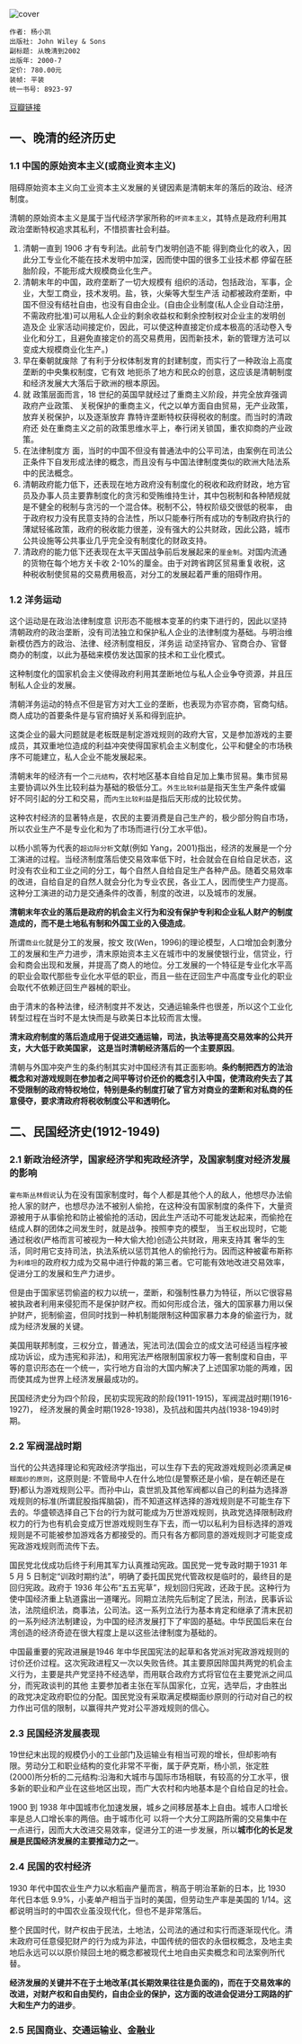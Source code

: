 ![cover](https://img3.doubanio.com/view/subject/l/public/s26711515.jpg)

    作者: 杨小凯 
    出版社: John Wiley & Sons
    副标题: 从晚清到2002
    出版年: 2000-7
    定价: 780.00元
    装帧: 平装
    统一书号: 8923-97

[豆瓣链接](https://book.douban.com/subject/3224929/)

## 一、晚清的经济历史
### 1.1 中国的原始资本主义(或商业资本主义)
阻碍原始资本主义向工业资本主义发展的关键因素是清朝末年的落后的政治、经济制度。

清朝的原始资本主义是属于当代经济学家所称的`坏资本主义`，其特点是政府利用其政治垄断特权追求其私利，不惜损害社会利益。

1. 清朝一直到 1906 才有专利法。此前专门发明创造不能 得到商业化的收入，因此分工专业化不能在技术发明中加深，因而使中国的很多工业技术都 停留在胚胎阶段，不能形成大规模商业化生产。
1. 清朝末年的中国，政府垄断了一切大规模有 组织的活动，包括政治，军事，企业，大型工商业，技术发明。盐，铁，火柴等大型生产活 动都被政府垄断，中国不但没有结社自由，也没有自由企业。(自由企业制度(私人企业自动注册，不需政府批准)可以用私人企业的剩余收益权和剩余控制权对企业主的发明创造及企 业家活动间接定价，因此，可以使这种直接定价成本极高的活动卷入专业化和分工，且避免直接定价的高交易费用，因而新技术，新的管理方法可以变成大规模商业化生产。)
1. 早在秦朝就废除 了有利于分权体制发育的封建制度，而实行了一种政治上高度垄断的中央集权制度，它有效 地扼杀了地方和民众的创意，这应该是清朝制度和经济发展大大落后于欧洲的根本原因。
1. 就 政策层面而言，18 世纪的英国早就经过了重商主义阶段，并完全放弃强调政府产业政策、 关税保护的重商主义，代之以单方面自由贸易，无产业政策，放弃关税保护，以及逐渐放弃 靠特许垄断特权获得税收的制度。而当时的清政府还 处在重商主义之前的政策思维水平上，奉行闭关锁国，重农抑商的产业政策。
1. 在法律制度方 面，当时的中国不但没有普通法中的公平司法，由案例在司法公正条件下自发形成法律的概念，而且没有与中国法律制度类似的欧洲大陆法系中的民法概念。
1. 清朝政府能力低下，还表现在地方政府没有制度化的税收和政府财政，地方官员及办事人员主要靠制度化的贪污和受贿维持生计，其中包税制和各种陋规就是不健全的税制与贪污的一个混合体。税制不公，特权阶级交很低的税率， 由于政府权力没有民意支持的合法性，所以只能奉行所有成功的专制政府执行的薄斌轻徭政策，政府的税收能力很差，没有强大的公共财政，因此公路，城市公共设施等公共事业几乎完全没有制度化的财政支持。
1. 清政府的能力低下还表现在太平天国战争前后发展起来的`厘金制`。对国内流通的货物在每个地方关卡收 2-10%的厘金。由于对跨省跨区贸易重复收税，这种税收制使贸易的交易费用极高，对分工的发展起着严重的阻碍作用。

### 1.2 洋务运动
这个运动是在政治法律制度意 识形态不能根本变革的约束下进行的，因此以坚持清朝政府的政治垄断，没有司法独立和保护私人企业的法律制度为基础。与明治维新模仿西方的政治、法律、经济制度相反，洋务运 动坚持官办、官商合办、官督商办的制度，以此为基础来模仿发达国家的技术和工业化模式。

这种制度化的国家机会主义使得政府利用其垄断地位与私人企业争夺资源，并且压制私人企业的发展。

清朝洋务运动的特点不但是官方对大工业的垄断，也表现为亦官亦商，官商勾结。商人成功的首要条件是与官府搞好关系和得到庇护。

这类企业的最大问题就是老板既是制定游戏规则的政府大官，又是参加游戏的主要成员，其双重地位造成的利益冲突使得国家机会主义制度化，公平和健全的市场秩序不可能建立，私人企业不能发展起来。

清朝末年的经济有一个`二元结构`，农村地区基本自给自足加上集市贸易。集市贸易主要协调以外生比较利益为基础的极低分工。`外生比较利益`是指天生生产条件或偏好不同引起的分工和交易，而`内生比较利益`是指后天形成的比较优势。

这种农村经济的显著特点是，农民的主要消费是自己生产的，极少部分购自市场，所以农业生产不是专业化和为了市场而进行(分工水平低)。

以杨小凯等为代表的`超边际分析`文献(例如 Yang，2001)指出，经济的发展是一个分工演进的过程。当经济制度落后使交易效率低下时，社会就会在自给自足状态，这时没有农业和工业之间的分工，每个自然人自给自足生产各种产品。随着交易效率的改进，自给自足的自然人就会分化为专业农民，各业工人，因而使生产力提高。这种分工演进的动力是交通条件的改善，制度的改进，以及城市的发展。

**清朝末年农业的落后是政府的机会主义行为和没有保护专利和企业私人财产的制度造成的，而不是土地私有制和外国工业的入侵造成**。

所谓`商业化`就是分工的发展，按文 玫(Wen，1996)的理论模型，人口增加会刺激分工的发展和生产力进步，清末原始资本主义在城市中的发展使银行业，信贷业，行会和商会出现和发展，并提高了商人的地位。分工发展的一个特征是专业化水平高的职业会取代那些专业化水平低的职业，而且一些在迂回生产中高度专业化的职业会取代不依赖迂回生产器械的职业。

由于清末的各种法律，经济制度并不发达，交通运输条件也很差，所以这个工业化转型过程在当时不是太快而是与欧美日本比较而言太慢。

**清末政府制度的落后造成用于促进交通运输，司法，执法等提高交易效率的公共开支，大大低于欧美国家， 这是当时清朝经济落后的一个主要原因**。

清朝与外国冲突产生的条约制其实对中国经济有其正面影响。**条约制把西方的法治概念和对游戏规则在参加者之间平等讨价还价的概念引入中国，使清政府失去了其不受限制的政府特权地位，特别是条约制度打破了官方对商业的垄断和对私商的任意侵夺，要求清政府将税收制度公平和透明化。**

## 二、民国经济史(1912-1949)
### 2.1 新政治经济学，国家经济学和宪政经济学，及国家制度对经济发展的影响
`霍布斯丛林假说`认为在没有国家制度时，每个人都是其他个人的敌人，他想尽办法偷抢人家的财产，也想尽办法不被别人偷抢，在这种没有国家制度的条件下，大量资源被用于从事偷抢和防止被偷抢的活动，因此生产活动不可能发达起来，而偷抢在结成人群的团体之间发生时，就是战争。按照李克的模型， 当王权出现时，它能通过税收(严格而言可被视为一种大偷大抢)创造公共财政，用来支持其 奢华的生活，同时用它支持司法，执法系统以惩罚其他人的偷抢行为。因而这种被霍布斯称为`利维坦`的政府权力成为交易中进行仲裁的第三者。它可能有效地改进交易效率，促进分工的发展和生产力进步。

但是由于国家惩罚偷盗的权力以统一，垄断，和强制性暴力为特征，所以它很容易被执政者利用来侵犯而不是保护财产权。而如何形成合法，强大的国家暴力用以保护财产，扼制偷盗，但同时找到一种机制能限制这种国家暴力本身的偷盗行为，就成为经济发展的关键。

美国用联邦制度，三权分立，普通法，宪法司法(国会立的成文法可经适当程序被成功诉讼，成为违宪和非法)，和用宪法严格限制国家权力等一套制度和自由，平等的意识形态在一个统一，实行地方自治的大国内解决了上述国家功能的两难，因而使其成为世界上经济发展最成功的。

民国经济史分为四个阶段，民初实现宪政的阶段(1911-1915)，军阀混战时期(1916-1927)， 经济发展的黄金时期(1928-1938)，及抗战和国共内战(1938-1949)时期。

### 2.2 军阀混战时期
当代的公共选择理论和宪政经济学指出，可以生存下去的宪政游戏规则必须满足`模糊面纱的原则`，这原则是: 不管局中人在什么地位(是警察还是小偷，是在朝还是在野)都认为游戏规则公平。而孙中山，袁世凯及其他军阀都以自己的利益为选择游戏规则的标准(所谓屁股指挥脑袋)，而不知道这样选择的游戏规则是不可能生存下去的。华盛顿选择自己下台的行为就可能成为万世游戏规则，执政党选择限制政府权力的行为也有机会变成万世游戏规则生存下去，而一切以私利为目标选择的游戏规则是不可能被参加游戏各方都接受的。而只有各方都同意的游戏规则才可能变成宪政游戏规则而流传下去。

国民党北伐成功后终于利用其军力认真推动宪政。国民党一党专政时期于1931 年 5 月 5 日制定“训政时期约法”，明确了委托国民党代管政权是临时的，最终目的是回归宪政。政府于 1936 年公布“五五宪草”，规划回归宪政，还政于民。这种行为使中国经济重上轨道露出一道曙光。同期立法院先后制定了民法，刑法，民事诉讼法，法院组织法，商事法，公司法。这一系列立法行为基本肯定和继承了清末民初的一系列经济法制建设，为中国的经济发展打下了牢固的基础。中华民国后来在台湾创造的经济奇迹在很大程度上是以这些法律制度为基础的。

中国最重要的宪政进展是1946 年中华民国宪法的起草和各党派对宪政游戏规则的讨价还价过程。这次宪政进程又一次以失败告终。其主要原因除国共两党的机会主义行为，主要是共产党坚持不经选举，而用联合政府方式将官位在主要党派之间瓜分，而宪政谈判的其他 主要参加者主张在军队国家化，立宪，选举后，才由胜出的政党决定政府职位的分配。国民党没有采取满足模糊面纱原则的行动对自己的权力作出可信的限制，以赢得共产党对公平游戏规则的信心。

### 2.3 民国经济发展表现
19世纪末出现的规模仍小的工业部门及运输业有相当可观的增长，但却影响有限。劳动分工和职业结构的变化非常不平衡，属于萨克斯，杨小凯，张定胜(2000)所分析的二元结构:沿海和大城市与国际市场相联，有较高的分工水平，很多新的职业和产业在这些地区出现，而广大农村和内地基本是个自给自足的社会。

1900 到 1938 年中国城市化加速发展，城乡之间移居基本上自由。城市人口增长率是总人口增长率的两倍。由于城市化可 以将一个大分工网路所需的交易集中在一点进行，因而大大改进交易效率，促进分工的进一步发展，所以**城市化的长足发展是民国经济发展的主要推动力之一**。

### 2.4 民国的农村经济
1930 年代中国农业生产力以水稻亩产量而言，稍高于明治革新的日本，比 1930 年代日本低 9.9%，小麦单产相当于当时的美国，但劳动生产率是美国的 1/14。这都说明当时的中国农业虽没现代化，但也不是非常落后。

整个民国时代，财产权由于民法，土地法，公司法的通过和实行而逐渐现代化。清末政府可任意侵犯财产的行为成为非法，中国传统的佃农的永佃权概念，及地主卖地后永远可以以原价赎回土地的概念都被现代土地自由买卖概念和司法案例所代替。

**经济发展的关键并不在于土地改革(其长期效果往往是负面的)，而在于交易效率的改进，对财产权和自由契约，自由企业的保护，这方面的改进会促进分工网路的扩大和生产力的进步**。

### 2.5 民国商业、交通运输业、金融业



